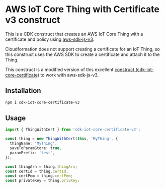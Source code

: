 # AWS IoT Core Thing with Certificate v3 construct

This is a CDK construct that creates an AWS IoT Core Thing with a certificate and policy using [aws-sdk-js-v3](https://github.com/aws/aws-sdk-js-v3).

Cloudformation does not support creating a certificate for an IoT Thing, so this construct uses the AWS SDK to create a certificate and attach it to the Thing.

This construct is a modified version of this excellent [construct (cdk-iot-core-certificate)](https://github.com/devops-at-home/cdk-iot-core-certificates) to work with aws-sdk-js-v3.

## Installation

```bash
npm i cdk-iot-core-certificate-v3
```

## Usage

```typescript
import { ThingWithCert } from 'cdk-iot-core-certificate-v3';

const thing = new ThingWithCert(this, 'MyThing', {
  thingName: 'MyThing',
  saveToParamStore: true,
  paramPrefix: 'test',
});

const thingArn = thing.thingArn;
const certId = thing.certId;
const certPem = thing.certPem;
const privateKey = thing.privKey;
```
